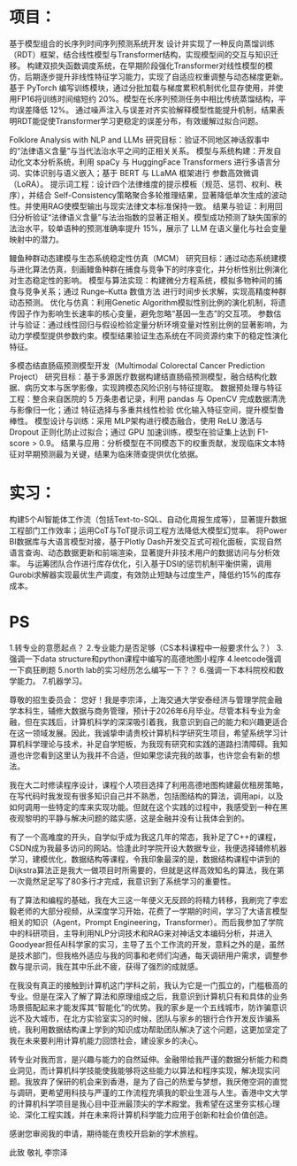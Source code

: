 # 项目：

基于模型组合的长序列时间序列预测系统开发
设计并实现了一种反向蒸馏训练（RDT）框架，结合线性模型与Transformer结构，实现模型间的交互与知识迁移。
构建双损失函数调度系统，在早期阶段强化Transformer对线性模型的模仿，后期逐步提升非线性特征学习能力，实现了自适应权重调整与动态梯度更新。
基于 PyTorch 编写训练模块，通过分批加载与梯度累积机制优化显存使用，并使用FP16将训练时间缩短约 20%。模型在长序列预测任务中相比传统蒸馏结构，平均误差降低 12%。
通过噪声注入与误差对齐实验解释模型性能提升机制，结果表明RDT能促使Transformer学习更稳定的误差分布，有效缓解过拟合问题。

Folklore Analysis with NLP and LLMs
研究目标：验证不同地区神话叙事中的“法律语义含量”与当代法治水平之间的正相关关系。 
模型与系统构建：开发自动化文本分析系统，利用 spaCy 与 HuggingFace Transformers 进行多语言分词、实体识别与语义嵌入；基于 BERT 与 LLaMA 框架进行 参数高效微调（LoRA）。
提示词工程：设计四个法律维度的提示模板（规范、惩罚、权利、秩序），并结合 Self-Consistency策略聚合多轮推理结果，显著降低单次生成的波动性。并使用RAG使模型输出与现实法律文本标准保持一致。 
结果与验证：利用回归分析验证“法律语义含量”与法治指数的显著正相关。模型成功预测了缺失国家的法治水平，较单语种的预测准确率提升 15%，展示了 LLM 在语义量化与社会变量映射中的潜力。

鳗鱼种群动态建模与生态系统稳定性仿真（MCM）
研究目标：通过动态系统建模与进化算法仿真，刻画鳗鱼种群在捕食与竞争下的时序变化，并分析性别比例演化对生态稳定性的影响。
模型与算法实现：构建微分方程系统，模拟多物种间的捕食与竞争关系；通过 Runge–Kutta 数值方法 进行时间步长求解，实现高精度种群动态预测。
优化与仿真：利用Genetic Algorithm模拟性别比例的演化机制，将遗传因子作为影响生长速率的核心变量，避免忽略“基因—生态”的交互项。
参数估计与验证：通过线性回归与假设检验定量分析环境变量对性别比例的显著影响，为动力学模型提供参数约束。模型结果验证生态系统在不同资源约束下的稳定性演化特征。

多模态结直肠癌预测模型开发（Multimodal Colorectal Cancer Prediction Project）
研究目标：基于多源医疗数据构建结直肠癌预测模型，融合结构化数据、病历文本与医学影像，实现跨模态风险识别与特征提取。
数据预处理与特征工程：整合来自医院的 5 万条患者记录，利用 pandas 与 OpenCV 完成数据清洗与影像归一化；通过 特征选择与多重共线性检验 优化输入特征空间，提升模型鲁棒性。
模型设计与训练：采用 MLP架构进行模态融合，使用 ReLU 激活与 Dropout 正则化防止过拟合；通过 GPU 加速训练，模型在验证集上达到 F1-score > 0.9。
结果与应用：分析模型在不同模态下的权重贡献，发现临床文本特征对早期预测最为关键，结果为临床筛查提供优化依据。

# 实习：

构建5个AI智能体工作流（包括Text-to-SQL、自动化周报生成等），显著提升数据工程部门工作效率；运用CoT与ToT提示词工程方法降低大模型幻觉率。
将Power BI数据库与大语言模型对接，基于Plotly Dash开发交互式可视化面板，实现自然语言查询、动态数据更新和前端渲染，显著提升非技术用户的数据访问与分析效率。
与运筹团队合作进行库存优化，引入基于DSI的惩罚机制平衡供需，调用Gurobi求解器实现最优生产调度，有效防止短缺与过度生产，降低约15%的库存成本。


# PS
1.转专业的意愿起点？
2.专业能力是否足够（CS本科课程中一般要求什么？）
3.强调一下data structure和python课程中编写的高德地图小程序
4.leetcode强调一下疯狂刷题 
5.north lab的实习经历怎么编写一下？？
6.强调一下本科院校和数学能力。
7.机器学习。


尊敬的招生委员会：
您好！我是李宗泽，上海交通大学安泰经济与管理学院金融学本科生，辅修大数据与商务管理，预计于2026年6月毕业。尽管本科专业为金融，但在实践后，计算机科学的深深吸引着我，我意识到自己的能力和兴趣更适合在这一领域发展。因此，我诚挚申请贵校计算机科学研究生项目，希望系统学习计算机科学理论与技术，补足自学短板，为我现有研究和实践的道路扫清障碍。我知道也许您看到这里认为我并不合适，但如果您读完我的故事，也许您会有新的想法。

我在大二时修读程序设计，课程个人项目选择了利用高德地图构建最优租房策略，在写代码时我发现有很多知识自己并不熟悉，包括图结构的算法，调用api，以及如何调用一些特定的库来实现功能。但就在这个实践的过程中，我感受到一种在黑夜观黎明的平静与解决问题的踏实感，这是金融并没有让我体会到的。

有了一个高难度的开头，自学似乎成为我这几年的常态，我补足了C++的课程，CSDN成为我最多访问的网站。恰逢此时学院开设大数据专业，我便选择辅修机器学习，建模优化，数据结构等课程，令我印象最深的是，数据结构课程中讲到的Dijkstra算法正是我大一做项目时所需要的，但就是这样高效知名的算法，我在第一次竟然足足写了80多行才完成，我意识到了系统学习的重要性。

有了算法和编程的基础，我在大三这一年便义无反顾的将精力转移，我刷完了李宏毅老师的大部分视频，从深度学习开始，花费了一学期的时间，学习了大语言模型相关的知识（Agent，Prompt Engineering，Transformer）。而后我参加了学院中的科研项目，主导利用NLP分词技术和RAG来对神话文本编码分析，并进入Goodyear担任AI科学家的实习，主导了五个工作流的开发，意料之外的是，虽然是技术部门，但我格外适应与我的同事和老师们沟通，每天调研用户需求，调整参数与提示词，我在其中乐此不疲，获得了强烈的成就感。

在我没有真正的接触到计算机这门学科之前，我认为它是一门孤立的，门槛极高的专业。但是在深入了解了算法和原理组成之后，我意识到计算机只有和具体的业务场景搭配起来才能发挥其“智能化”的优势。我的家乡是一个五线城市，防诈骗意识远不及大城市，在北方实验室实习的时候，团队与家乡的银行合作开发反诈骗系统，我利用数据结构课上学到的知识成功帮助团队解决了这个问题，这更加坚定了我在未来要利用计算机能力回馈社会，建设家乡的决心。

转专业对我而言，是兴趣与能力的自然延伸。金融带给我严谨的数据分析能力和商业洞见，而计算机科学技能使我能够将这些能力以算法和程序实现，解决现实问题。我放弃了保研的机会来到香港，是为了自己的热爱与梦想，我厌倦空洞的直觉与调研，更希望用科技与严谨的工作流程充填我的职业生涯与人生。香港中文大学的计算机科学项目是我心目中亚洲最顶尖的学术殿堂。我希望在这里夯实核心理论、深化工程实践，并在未来将计算机科学能力应用于创新和社会价值创造。

感谢您审阅我的申请，期待能在贵校开启新的学术旅程。

此致
敬礼
李宗泽




